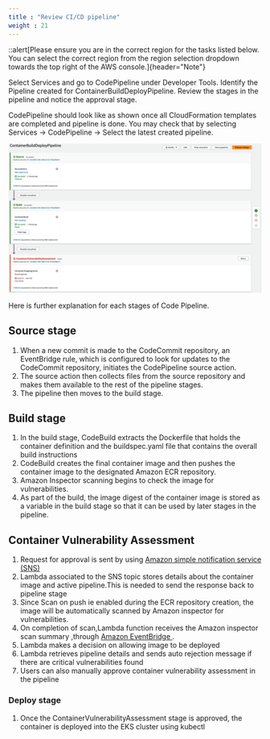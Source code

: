```yaml
---
title : "Review CI/CD pipeline"
weight : 21
---
```



::alert[Please ensure you are in the correct region for the tasks listed below. You can select the correct region from the region selection dropdown towards the top right of the AWS console.]{header="Note"}

Select Services and go to CodePipeline under Developer Tools. Identify the Pipeline created for ContainerBuildDeployPipeline. Review the stages in the pipeline and notice the approval stage.

CodePipeline should look like as shown once all CloudFormation templates are completed and pipeline is done. You may check that by selecting Services -> CodePipeline -> Select the latest created pipeline.

![Inspector pipeline](/static/images/image-security/devsecops-inspector/Inspector-pipeline.png)

Here is further explanation for each stages of Code Pipeline.

## Source stage

1. When a new commit is made to the CodeCommit repository, an EventBridge rule, which is configured to look for updates to the CodeCommit repository, initiates the CodePipeline source action.
2. The source action then collects files from the source repository and makes them available to the rest of the pipeline stages.
3. The pipeline then moves to the build stage.


## Build stage

1. In the build stage, CodeBuild extracts the Dockerfile that holds the container definition and the buildspec.yaml file that contains the overall build instructions
2. CodeBuild creates the final container image and then pushes the container image to the designated Amazon ECR repository. 
3. Amazon Inspector scanning begins to check the image for vulnerabilities.
4. As part of the build, the image digest of the container image is stored as a variable in the build stage so that it can be used by later stages in the pipeline.

## Container Vulnerability Assessment

1. Request for approval is sent by using [Amazon simple notification service (SNS)](https://console.aws.amazon.com/sns)
2. Lambda associated to the SNS topic stores details about the container image and active pipeline.This is needed to send the response back to pipeline stage
3. Since Scan on push ie enabled during the ECR repository creation, the image will be automatically scanned by Amazon inspector for vulnerabilities.
4. On completion of scan,Lambda function receives the Amazon inspector scan summary ,through [Amazon EventBridge ](https://console.aws.amazon.com/events).
5. Lambda makes a decision on allowing image to be deployed
6. Lambda retrieves pipeline details and sends auto rejection message if there are critical vulnerabilities found
7. Users can also manually approve container vulnerability assessment in the pipeline


### Deploy stage

1. Once the ContainerVulnerabilityAssessment stage is approved, the container is deployed into the EKS cluster using kubectl
